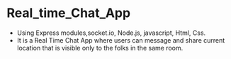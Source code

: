 # Real_time_Chat_App
- Using Express modules,socket.io, Node.js, javascript, Html, Css.
- It is a Real Time Chat App where users can message and share current location that is visible only to the folks in the same room.
